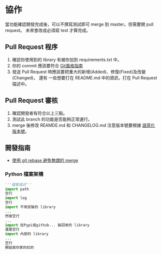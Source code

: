 # 協作

當功能確認開發完成後，可以不撰寫測試即可 merge 到 master。但需要開 pull request。
未來會改成必須寫 test 才算完成。

## Pull Request 程序

1. 確認你使用到的 library 有被你加到 requirements.txt 中。
2. 你的 commit 應該要符合 [Git風格指南](https://github.com/JuanitoFatas/git-style-guide)
3. 發送 Pull Request 時應該要把重大的新增(Added)、修復(Fixed)及改變(Changed)，
   還有 一些想要打在 README.md 中的資訊，打在 Pull Request 描述中。

## Pull Request 審核

1. 確認開發者有符合以上三點。
2. 測試此 branch 的功能是否能夠正常運行。
3. merge 後修改 REAMDE.md 和 CHANGELOG.md
   注意版本號要根據 [語意化版本號](https://semver.org/lang/zh-TW/)。

## 開發指南

* [使用 git rebase 避免無謂的 merge](https://ihower.tw/blog/archives/3843/comment-page-1#comment-72049)

### Python 檔案架構

```python
'''檔案描述'''
import path
空行
import log
空行
import 不用安裝的 library
...
然後空行
...
import 從Pypi或github... 裝回來的 library
還是空行
import 內部的 library
...
空行
開始寫你家的扣的
```